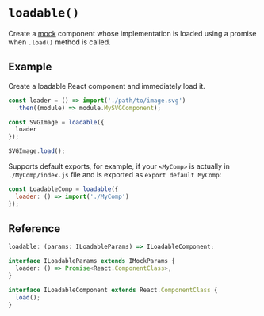 # `loadable()`

Create a [mock](./mock.md) component whose implementation is loaded using a promise when `.load()` method is called.

## Example

Create a loadable React component and immediately load it.

```js
const loader = () => import('./path/to/image.svg')
  .then((module) => module.MySVGComponent);

const SVGImage = loadable({
  loader
});

SVGImage.load();
```

Supports default exports, for example, if your `<MyComp>` is actually in `./MyComp/index.js` file
and is exported as `export default MyComp`:

```js
const LoadableComp = loadable({
  loader: () => import('./MyComp')
});
```


## Reference

```ts
loadable: (params: ILoadableParams) => ILoadableComponent;

interface ILoadableParams extends IMockParams {
  loader: () => Promise<React.ComponentClass>,
}

interface ILoadableComponent extends React.ComponentClass {
  load();
}
```
